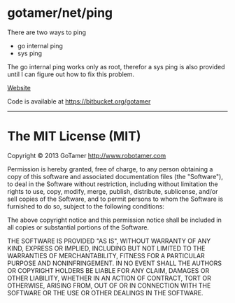 gotamer/net/ping
================

There are two ways to ping 
 * go internal ping 
 * sys ping 

The go internal ping works only as root, therefor a sys ping is also provided until I can figure out how to fix this problem.

[Website](http://www.robotamer.com "gotamer/net Documentation")

Code is available at <https://bitbucket.org/gotamer>
________________________________________________________

The MIT License (MIT)
=====================
Copyright © 2013 GoTamer <http://www.robotamer.com>

Permission is hereby granted, free of charge, to any person obtaining a copy of this software and associated documentation files (the "Software"), to deal in the Software without restriction, including without limitation the rights to use, copy, modify, merge, publish, distribute, sublicense, and/or sell copies of the Software, and to permit persons to whom the Software is furnished to do so, subject to the following conditions:

The above copyright notice and this permission notice shall be included in all copies or substantial portions of the Software.

THE SOFTWARE IS PROVIDED "AS IS", WITHOUT WARRANTY OF ANY KIND, EXPRESS OR IMPLIED, INCLUDING BUT NOT LIMITED TO THE WARRANTIES OF MERCHANTABILITY, FITNESS FOR A PARTICULAR PURPOSE AND NONINFRINGEMENT. IN NO EVENT SHALL THE AUTHORS OR COPYRIGHT HOLDERS BE LIABLE FOR ANY CLAIM, DAMAGES OR OTHER LIABILITY, WHETHER IN AN ACTION OF CONTRACT, TORT OR OTHERWISE, ARISING FROM, OUT OF OR IN CONNECTION WITH THE SOFTWARE OR THE USE OR OTHER DEALINGS IN THE SOFTWARE.
